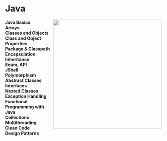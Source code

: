 # Java
<img align="right" width="350" height="350" src="https://i.hizliresim.com/22itjzf.png">
<strong>Java Basics</strong><br>
<strong>Arrays</strong><br>
<strong>Classes and Objects</strong><br>
<strong>Class and Object Properties</strong><br>
<strong>Package & Classpath</strong><br>
<strong>Encapsulation</strong><br>
<strong>Inheritance</strong><br>
<strong>Enum, API</strong><br>
<strong>JShell</strong><br>
<strong>Polymorphism</strong><br>
<strong>Abstract Classes</strong><br>
<strong>Interfaces</strong><br>
<strong>Nested Classes</strong><br>
<strong>Exception Handling</strong><br>
<strong>Functional Programming with Java</strong><br>
<strong>Collections</strong><br>
<strong>Multithreading</strong><br>
<strong>Clean Code</strong><br>
<strong>Design Patterns</strong><br>

